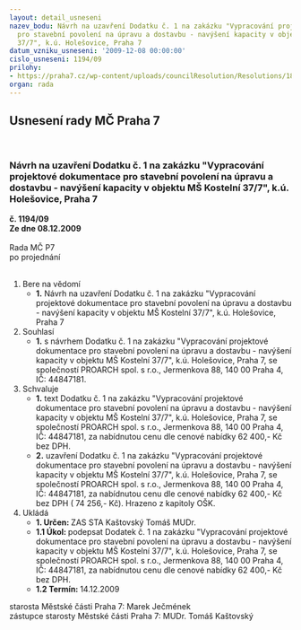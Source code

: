 ```yaml
---
layout: detail_usneseni
nazev_bodu: Návrh na uzavření Dodatku č. 1 na zakázku "Vypracování projektové dokumentace
  pro stavební povolení na úpravu a dostavbu - navýšení kapacity v objektu MŠ Kostelní
  37/7", k.ú. Holešovice, Praha 7
datum_vzniku_usneseni: '2009-12-08 00:00:00'
cislo_usneseni: 1194/09
prilohy:
- https://praha7.cz/wp-content/uploads/councilResolution/Resolutions/18220/62-n%c3%a1vrh_dodatku_%c4%8d.1.doc
organ: rada
---
```

<div id="ucUsn_pList" class="usn">
	<span><h2>Usnesení rady MČ Praha 7 </h2>
<br></span><div class="standBody">
<span><h3>Návrh na uzavření Dodatku č. 1 na zakázku "Vypracování projektové dokumentace pro stavební povolení na úpravu a dostavbu - navýšení kapacity v objektu MŠ Kostelní 37/7", k.ú. Holešovice, Praha 7</h3></span><div class="center">
		<strong>č. 1194/09</strong><br>
	</div>
<div class="center">
		<strong>Ze dne 08.12.2009</strong><br><br>
	</div>Rada MČ P7<br> po projednání<br><br><ol>
<li>Bere na vědomí<ul><li>
<strong>1.</strong> Návrh na uzavření Dodatku č. 1 na zakázku "Vypracování projektové dokumentace pro stavební povolení na úpravu a dostavbu - navýšení kapacity v objektu MŠ Kostelní 37/7", k.ú. Holešovice, Praha 7</li></ul>
</li>
<li>Souhlasí<ul><li>
<strong>1.</strong> s návrhem  Dodatku č. 1 na zakázku "Vypracování projektové dokumentace pro stavební povolení na úpravu a dostavbu - navýšení kapacity v objektu MŠ Kostelní 37/7", k.ú. Holešovice, Praha 7, se společností PROARCH spol. s r.o., Jermenkova 88, 140 00 Praha 4, IČ: 44847181.</li></ul>
</li>
<li>Schvaluje<ul>
<li>
<strong>1.</strong> text Dodatku č. 1 na zakázku "Vypracování projektové dokumentace pro stavební povolení na úpravu a dostavbu - navýšení kapacity v objektu MŠ Kostelní 37/7", k.ú. Holešovice, Praha 7, se společností PROARCH spol. s r.o., Jermenkova 88, 140 00 Praha 4, IČ: 44847181, za nabídnutou cenu dle cenové nabídky 62 400,- Kč bez DPH.</li>
<li>
<strong>2.</strong> uzavření Dodatku č. 1 na zakázku "Vypracování projektové dokumentace pro stavební povolení na úpravu a dostavbu - navýšení kapacity v objektu MŠ Kostelní 37/7", k.ú. Holešovice, Praha 7, se společností PROARCH spol. s r.o., Jermenkova 88, 140 00 Praha 4, IČ: 44847181, za nabídnutou cenu dle cenové nabídky 62 400,- Kč bez DPH ( 74 256,- Kč). Hrazeno z kapitoly OŠK.</li>
</ul>
</li>
<li>Ukládá<ul>
<li>
<strong>1. Určen: </strong>ZAS STA Kaštovský Tomáš MUDr.</li>
<li>
<strong>1.1 Úkol: </strong>podepsat Dodatek č. 1 na zakázku "Vypracování projektové dokumentace pro stavební povolení na úpravu a dostavbu - navýšení kapacity v objektu MŠ Kostelní 37/7", k.ú. Holešovice, Praha 7, se společností PROARCH spol. s r.o., Jermenkova 88, 140 00 Praha 4, IČ: 44847181, za nabídnutou cenu dle cenové nabídky 62 400,- Kč bez DPH.</li>
<li>
<strong>1.2 Termín: </strong>14.12.2009</li>
</ul>
</li>
</ol>starosta Městské části Praha 7: Marek Ječmének<br>zástupce starosty Městské části Praha 7: MUDr. Tomáš Kaštovský 
</div>
</div>